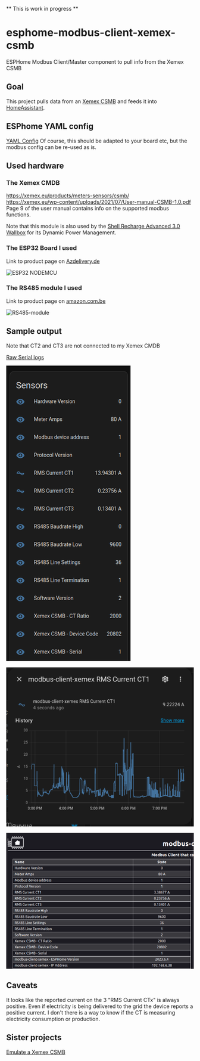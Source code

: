 ** This is work in progress **

# esphome-modbus-client-xemex-csmb
ESPHome Modbus Client/Master component to pull info from the Xemex CSMB

## Goal
This project pulls data from an [Xemex CSMB](https://xemex.eu/products/meters-sensors/csmb/) and feeds it into [HomeAssistant](https://www.home-assistant.io/).

## ESPhome YAML config

[YAML Config](/modbus-client-xemex.yaml)
Of course, this should be adapted to your board etc, but the modbus config can be re-used as is.

## Used hardware

### The Xemex CMDB

https://xemex.eu/products/meters-sensors/csmb/  
https://xemex.eu/wp-content/uploads/2021/07/User-manual-CSMB-1.0.pdf  
Page 9 of the user manual contains info on the supported modbus functions.

Note that this module is also used by the [Shell Recharge Advanced 3.0 Wallbox](https://shellrecharge.com/nl-nl/thuis-laden/advanced) for its Dynamic Power Management.

### The ESP32 Board I used

Link to product page on [Azdelivery.de](https://www.az-delivery.de/en/collections/alle-produkte/products/esp32-developmentboard)

![ESP32 NODEMCU](https://raw.githubusercontent.com/thomase1234/esphome-modbus-client-xemex-csmb/main/pictures/esp32-nodemcu-module-wlan-wifi-development-board-mit-cp2102-nachfolgermodell-zum-esp8266-kompatibel-mit-arduino-872375_400x.webp)

### The RS485 module I used

Link to product page on [amazon.com.be](https://www.amazon.com.be/-/nl/Fasizi-RS485-adapter-seri%C3%ABle-aansluiting/dp/B09Z2GTMJ8/)

![RS485-module](https://raw.githubusercontent.com/thomase1234/esphome-fake-xemex-csmb/thomas-dev/pictures/RS485_Adapter.jpg)

## Sample output

Note that CT2 and CT3 are not connected to my Xemex CMDB

[Raw Serial logs](/sample_output/output.log)

![Home assistant Sensors](/sample_output/homeassistant_device.png)

![home assistant sensor graph](/sample_output/sensor_graph.png)

![ESPHome Webserver Output](/sample_output/esphome_webserver.png)

## Caveats

It looks like the reported current on the 3 "RMS Current CTx" is always positive. Even if electricity is being delivered to the grid the device reports a positive current. I don't there is a way to know if the CT is measuring electricity consumption or production.

## Sister projects

[Emulate a Xemex CSMB](https://github.com/thomase1234/esphome-modbus-client-xemex-csmb)